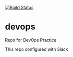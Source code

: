 [![Build Status](https://travis-ci.org/akhmetgali/devops.svg?branch=master)](https://travis-ci.org/akhmetgali/devops)
# devops
Repo for DevOps Practice

This repo configured with Slack
